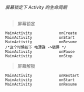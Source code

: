 ###### 屏幕锁定下 Activity 的生命周期

> 屏幕锁定

```
MainActivity            onCreate
MainActivity            onStart
MainActivity            onResume
/*这个时候按下 电源键 ->锁屏 */
MainActivity            onPause
MainActivity            onStop
```
> 屏幕解锁
```
MainActivity            onRestart
MainActivity            onStart
MainActivity            onResume
```